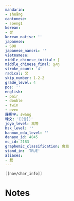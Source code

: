 ```yaml
---
mandarin:
- shuāng
cantonese:
- soeng1
korean:
- 쌍
korean_native: ''
japanese:
- SOU
japanese_nanori: ''
vietnamese:
middle_chinese_initial: ʃ
middle_chinese_final: ɣʌŋ
stroke_count: '4'
radical: 又
skip_number: 1-2-2
grade_level: 4
pos: ''
english:
- pair
- double
- twin
- even
羅馬字: swang
韓文: '[[솽]]'
joyo_level: 高等
hsk_level: ''
hanmun_edu_level: ''
danayo_id: 4045
mc_id: 2183
graphemic_classification: 會意
stand_in: 'TRUE'
aliases:
- 雙
---
```

```meta-bind-embed
[[nav/char_info]]
```

# Notes

